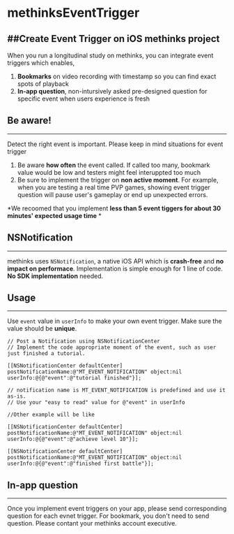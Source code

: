 # methinksEventTrigger


##Create Event Trigger on iOS methinks project
---

When you run a longitudinal study on methinks, you can integrate event triggers which enables,

1. **Bookmarks** on video recording with timestamp so you can find exact spots of playback
2. **In-app question**, non-intursively asked pre-designed question for specific event when users experience is fresh



## Be aware!
---
Detect the right event is important. Please keep in mind situations for event trigger

1. Be aware **how often** the event called. If called too many, bookmark value would be low and testers might feel interuppted too much
2. Be sure to implement the trigger on **non active moment**. For example, when you are testing a real time PVP games, showing event trigger question will pause user's gameplay or end up unexpected errors. 

*We recoomed that you implement **less than 5 event tiggers for about 30 minutes' expected usage time** * 



## NSNotification
---

methinks uses `NSNotification`, a native iOS API which is **crash-free** and **no impact on performace**. Implementation is simple enough for 1 line of code. **No SDK implementation** needed.


## Usage
---

Use `event` value in `userInfo` to make your own event trigger. Make sure the value should be **unique**.
```objc
// Post a Notification using NSNotificationCenter
// Implement the code appropriate moment of the event, such as user just finished a tutorial.

[[NSNotificationCenter defaultCenter] postNotificationName:@"MT_EVENT_NOTIFICATION" object:nil userInfo:@{@"event":@"tutorial finished"}];

// notification name is MT_EVENT_NOTIFICATION is predefined and use it as-is.
// Use your "easy to read" value for @"event" in userInfo

//Other example will be like

[[NSNotificationCenter defaultCenter] postNotificationName:@"MT_EVENT_NOTIFICATION" object:nil userInfo:@{@"event":@"achieve level 10"}];

[[NSNotificationCenter defaultCenter] postNotificationName:@"MT_EVENT_NOTIFICATION" object:nil userInfo:@{@"event":@"finished first battle"}];

```

## In-app question
---
Once you implement event triggers on your app, please send corresponding question for each evnet trigger. For bookmark, you don't need to send question. Please contant your methinks account executive. 


